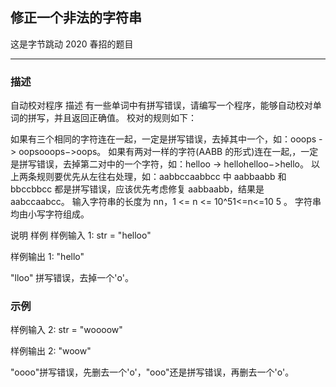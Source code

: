 ## 修正一个非法的字符串

这是字节跳动 2020 春招的题目

---

### 描述

自动校对程序
描述
有一些单词中有拼写错误，请编写一个程序，能够自动校对单词的拼写，并且返回正确值。
校对的规则如下：

如果有三个相同的字符连在一起，一定是拼写错误，去掉其中一个，如：ooops -> oopsooops−>oops。
如果有两对一样的字符(AABB 的形式)连在一起,，一定是拼写错误，去掉第二对中的一个字符，如：helloo -> hellohelloo−>hello。
以上两条规则要优先从左往右处理，如：aabbccaabbcc 中 aabbaabb 和 bbccbbcc 都是拼写错误，应该优先考虑修复 aabbaabb，结果是 aabccaabcc。
输入字符串的长度为 nn，1 <= n <= 10^51<=n<=10
5
。
字符串均由小写字符组成。

说明
样例
样例输入 1:
str = "helloo"

样例输出 1:
"hello"

"lloo" 拼写错误，去掉一个'o'。

### 示例

样例输入 2:
str = "woooow"

样例输出 2:
"woow"

"oooo"拼写错误，先删去一个'o'，"ooo"还是拼写错误，再删去一个'o'。

